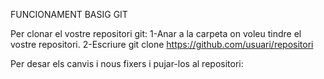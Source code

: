 FUNCIONAMENT BASIG GIT

Per clonar el vostre repositori git:
1-Anar a la carpeta on voleu tindre el vostre repositori.
2-Escriure git clone https://github.com/usuari/repositori

Per desar els canvis i nous fixers i pujar-los al repositori:

